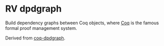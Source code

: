 RV dpdgraph
============

Build dependency graphs between Coq objects, where [Coq](https://coq.inria.fr) is the famous formal proof management system.

Derived from [coq-dpdgraph](https://github.com/Karmaki/coq-dpdgraph).
